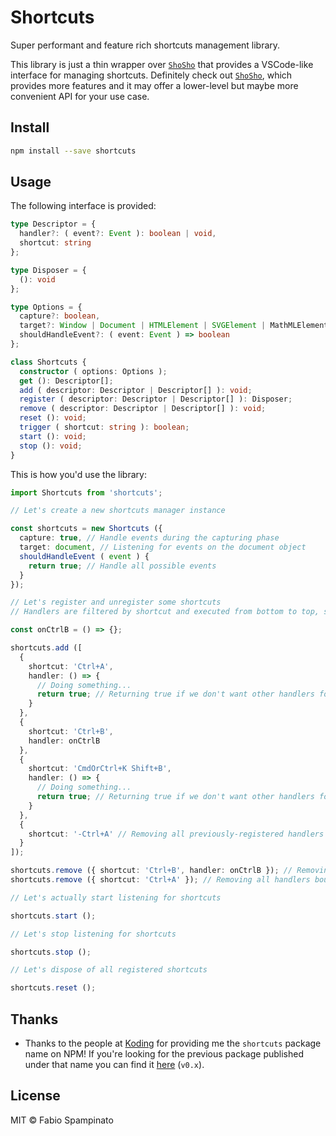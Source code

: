 # Shortcuts

Super performant and feature rich shortcuts management library.

This library is just a thin wrapper over [`ShoSho`](https://github.com/fabiospampinato/shosho) that provides a VSCode-like interface for managing shortcuts. Definitely check out [`ShoSho`](https://github.com/fabiospampinato/shosho), which provides more features and it may offer a lower-level but maybe more convenient API for your use case.

## Install

```sh
npm install --save shortcuts
```

## Usage

The following interface is provided:

```ts
type Descriptor = {
  handler?: ( event?: Event ): boolean | void,
  shortcut: string
};

type Disposer = {
  (): void
};

type Options = {
  capture?: boolean,
  target?: Window | Document | HTMLElement | SVGElement | MathMLElement,
  shouldHandleEvent?: ( event: Event ) => boolean
};

class Shortcuts {
  constructor ( options: Options );
  get (): Descriptor[];
  add ( descriptor: Descriptor | Descriptor[] ): void;
  register ( descriptor: Descriptor | Descriptor[] ): Disposer;
  remove ( descriptor: Descriptor | Descriptor[] ): void;
  reset (): void;
  trigger ( shortcut: string ): boolean;
  start (): void;
  stop (): void;
}
```

This is how you'd use the library:

```ts
import Shortcuts from 'shortcuts';

// Let's create a new shortcuts manager instance

const shortcuts = new Shortcuts ({
  capture: true, // Handle events during the capturing phase
  target: document, // Listening for events on the document object
  shouldHandleEvent ( event ) {
    return true; // Handle all possible events
  }
});

// Let's register and unregister some shortcuts
// Handlers are filtered by shortcut and executed from bottom to top, stopping at the first handler that returns true

const onCtrlB = () => {};

shortcuts.add ([
  {
    shortcut: 'Ctrl+A',
    handler: () => {
      // Doing something...
      return true; // Returning true if we don't want other handlers for the same shortcut to be called later
    }
  },
  {
    shortcut: 'Ctrl+B',
    handler: onCtrlB
  },
  {
    shortcut: 'CmdOrCtrl+K Shift+B',
    handler: () => {
      // Doing something...
      return true; // Returning true if we don't want other handlers for the same shortcut to be called later
    }
  },
  {
    shortcut: '-Ctrl+A' // Removing all previously-registered handlers for "Ctrl+A"
  }
]);

shortcuts.remove ({ shortcut: 'Ctrl+B', handler: onCtrlB }); // Removing a specific handler bound to this shortcut
shortcuts.remove ({ shortcut: 'Ctrl+A' }); // Removing all handlers bound to this shortcut

// Let's actually start listening for shortcuts

shortcuts.start ();

// Let's stop listening for shortcuts

shortcuts.stop ();

// Let's dispose of all registered shortcuts

shortcuts.reset ();
```

## Thanks

- Thanks to the people at [Koding](https://github.com/koding) for providing me the `shortcuts` package name on NPM! If you're looking for the previous package published under that name you can find it [here](https://github.com/koding/shortcuts) (`v0.x`).

## License

MIT © Fabio Spampinato

